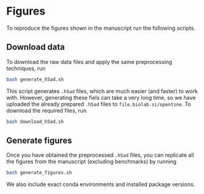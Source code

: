 # Figures

To reproduce the figures shown in the manuscript run the following scripts.

## Download data

To download the raw data files and apply the same preprocessing techniques, run

```bash
bash generate_h5ad.sh
```

This script generates `.h5ad` files, which are much easier (and faster) to work with. However, generating these fiels can take a very long time, so we have uploaded the already prepared `.h5ad` files to `file.biolab.si/opentsne`. To download the required files, run

```bash
bash download_h5ad.sh
```

## Generate figures

Once you have obtained the preprocessed `.h5ad` files, you can replicate all the figures from the manuscript (excluding benchmarks) by running

```bash
bash generate_figures.sh
```

We also include exact conda environments and installed package versions.
